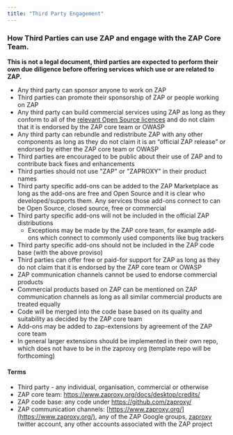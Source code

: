 ```yaml
---
title: "Third Party Engagement"
---
```

### How Third Parties can use ZAP and engage with the ZAP Core Team.

__This is not a legal document, third parties are expected to perform their own due diligence before offering services which use or are related to ZAP.__

* Any third party can sponsor anyone to work on ZAP
* Third parties can promote their sponsorship of ZAP or people working on ZAP
* Any third party can build commercial services using ZAP as long as they conform to all of the [relevant Open Source licences](https://github.com/zaproxy/zaproxy/blob/develop/LEGALNOTICE.md) and do not claim that it is endorsed by the ZAP core team or OWASP
* Any third party can rebundle and redistribute ZAP with any other components as long as they do not claim it is an “official ZAP release” or endorsed by either the ZAP core team or OWASP
* Third parties are encouraged to be public about their use of ZAP and to contribute back fixes and enhancements
* Third parties should not use "ZAP" or "ZAPROXY" in their product names
* Third party specific add-ons can be added to the ZAP Marketplace as long as the add-ons are free and Open Source and it is clear who developed/supports them. Any services those add-ons connect to can be Open Source, closed source, free or commercial
* Third party specific add-ons will not be included in the official ZAP distributions
  * Exceptions may be made by the ZAP core team, for example add-ons which connect to commonly used components like bug trackers
* Third party specific add-ons should not be included in the ZAP code base (with the above proviso)
* Third parties can offer free or paid-for support for ZAP as long as they do not claim that it is endorsed by the ZAP core team or OWASP
* ZAP communication channels cannot be used to endorse commercial products
* Commercial products based on ZAP can be mentioned on ZAP communication channels as long as all similar commercial products are treated equally
* Code will be merged into the code base based on its quality and suitability as decided by the ZAP core team
* Add-ons may be added to zap-extensions by agreement of the ZAP core team
* In general larger extensions should be implemented in their own repo, which does not have to be in the zaproxy org (template repo will be forthcoming)

#### Terms
* Third party - any individual, organisation, commercial or otherwise
* ZAP core team: https://www.zaproxy.org/docs/desktop/credits/
* ZAP code base: any code under https://github.com/zaproxy/
* ZAP communication channels: [https://www.zaproxy.org/](https://www.zaproxy.org/), any of the ZAP Google groups, [zaproxy](https://twitter.com/zaproxy) twitter account, any other accounts associated with the ZAP project
